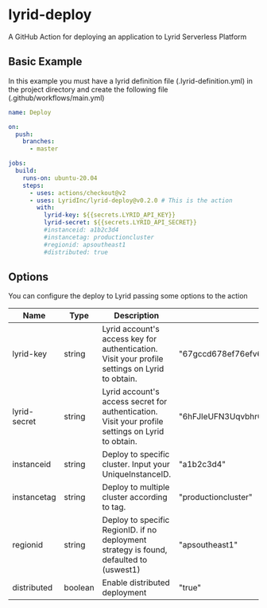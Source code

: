 # lyrid-deploy
A GitHub Action for deploying an application to Lyrid Serverless Platform

## Basic Example
In this example you must have a lyrid definition file (.lyrid-definition.yml) in the project directory and create the following file (.github/workflows/main.yml)

```yaml
name: Deploy

on:
  push:
    branches:
      - master

jobs:
  build:
    runs-on: ubuntu-20.04
    steps:
      - uses: actions/checkout@v2
      - uses: LyridInc/lyrid-deploy@v0.2.0 # This is the action
        with:
          lyrid-key: ${{secrets.LYRID_API_KEY}}
          lyrid-secret: ${{secrets.LYRID_API_SECRET}}
          #instanceid: a1b2c3d4
          #instancetag: productioncluster
          #regionid: apsoutheast1
          #distributed: true
```

## Options
You can configure the deploy to Lyrid passing some options to the action

| Name            | Type     | Description                                                                                                                                  | Example                                              | Required | Default         |
|-----------------|----------|----------------------------------------------------------------------------------------------------------------------------------------------|------------------------------------------------------|----------|-----------------|
| lyrid-key       | string   | Lyrid account's access key for authentication. Visit your profile settings on Lyrid to obtain.                                               | "67gccd678ef76efv678fv"                              | true     | -               |
| lyrid-secret    | string   | Lyrid account's access secret for authentication. Visit your profile settings on Lyrid to obtain.                                            | "6hFJIeUFN3Uqvbhr0BuzKfiUMZjdBEEJcQY7yWHIyOZc8JsomG" | true     | -               |
| instanceid      | string   | Deploy to specific cluster. Input your UniqueInstanceID.                                                                                     | "a1b2c3d4"                                           | false    | -               |
| instancetag     | string   | Deploy to multiple cluster according to tag.                                                                                                 | "productioncluster"                                  | false    | -               |
| regionid        | string   | Deploy to specific RegionID. if no deployment strategy is found, defaulted to (uswest1)                                                      | "apsoutheast1"                                       | false    | -               |
| distributed     | boolean  | Enable distributed deployment                                                                                                                | "true"                                               | false    | -               |
